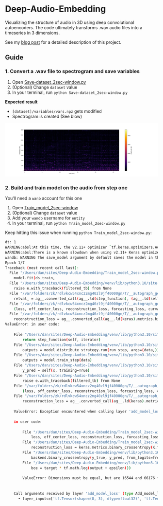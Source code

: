 # Deep-Audio-Embedding

Visualizing the structure of audio in 3D using deep convolutional autoencoders. The code ultimately transforms .wav audio files into a timeseries in 3 dimensions.

See my [blog post](https://m-lin-dm.github.io/Deep_audio_embedding/) for a detailed description of this project.

## Guide

### 1. Convert a .wav file to spectrogram and save variables

1. Open [Save-dataset_2sec-window.py](Save-dataset_2sec-window.py)
2. (Optional) Change `dataset` value
3. In your terminal, run `python Save-dataset_2sec-window.py`

**Expected result**

- `[dataset]/variables/vars.npz` gets modified
- Spectrogram is created (See blow)

![Spectrogram output](Figure_1.png)

### 2. Build and train model on the audio from step one

You'll need a `wanb` account for this one

1. Open [Train_model_2sec-window](Train_model_2sec-window)
2. (Optional) Change `dataset` value
3. Add your `wandb` username for `entity`
4. In your terminal, run `python Train_model_2sec-window.py`

Keep hitting this issue when running `python Train_model_2sec-window.py`:

```bash
dt: 1
WARNING:absl:At this time, the v2.11+ optimizer `tf.keras.optimizers.Adam` runs slowly on M1/M2 Macs, please use the legacy Keras optimizer instead, located at `tf.keras.optimizers.legacy.Adam`.
WARNING:absl:There is a known slowdown when using v2.11+ Keras optimizers on M1/M2 Macs. Falling back to the legacy Keras optimizer, i.e., `tf.keras.optimizers.legacy.Adam`.
wandb: WARNING The save_model argument by default saves the model in the HDF5 format that cannot save custom objects like subclassed models and custom layers. This behavior will be deprecated in a future release in favor of the SavedModel format. Meanwhile, the HDF5 model is saved as W&B files and the SavedModel as W&B Artifacts.
Epoch 1/7
Traceback (most recent call last):
  File "/Users/dan/sites/Deep-Audio-Embedding/Train_model_2sec-window.py", line 212, in <module>
    model.fit(ds_train,
  File "/Users/dan/sites/Deep-Audio-Embedding/venv/lib/python3.10/site-packages/keras/src/utils/traceback_utils.py", line 70, in error_handler
    raise e.with_traceback(filtered_tb) from None
  File "/var/folders/zk/rdlvkcw54xncz2mg40zl9jf40000gn/T/__autograph_generated_filet2vgaa_p.py", line 15, in tf__train_function
    retval_ = ag__.converted_call(ag__.ld(step_function), (ag__.ld(self), ag__.ld(iterator)), None, fscope)
  File "/var/folders/zk/rdlvkcw54xncz2mg40zl9jf40000gn/T/__autograph_generated_filee5ai3ye8.py", line 23, in tf__call
    (loss, off_center_loss, reconstruction_loss, forcasting_loss, curvature_loss) = ag__.converted_call(ag__.ld(self).compute_loss, (ag__.ld(layer_inputs),), None, fscope)
  File "/var/folders/zk/rdlvkcw54xncz2mg40zl9jf40000gn/T/__autograph_generated_filelia2ioom.py", line 12, in tf__compute_loss
    reconstruction_loss = ag__.converted_call(ag__.ld(keras).metrics.binary_crossentropy, (ag__.converted_call(ag__.ld(K).flatten, (ag__.ld(x_i_),), None, fscope), ag__.converted_call(ag__.ld(K).flatten, (ag__.ld(x_i_hat_),), None, fscope)), None, fscope)
ValueError: in user code:

    File "/Users/dan/sites/Deep-Audio-Embedding/venv/lib/python3.10/site-packages/keras/src/engine/training.py", line 1338, in train_function  *
        return step_function(self, iterator)
    File "/Users/dan/sites/Deep-Audio-Embedding/venv/lib/python3.10/site-packages/keras/src/engine/training.py", line 1322, in step_function  **
        outputs = model.distribute_strategy.run(run_step, args=(data,))
    File "/Users/dan/sites/Deep-Audio-Embedding/venv/lib/python3.10/site-packages/keras/src/engine/training.py", line 1303, in run_step  **
        outputs = model.train_step(data)
    File "/Users/dan/sites/Deep-Audio-Embedding/venv/lib/python3.10/site-packages/keras/src/engine/training.py", line 1080, in train_step
        y_pred = self(x, training=True)
    File "/Users/dan/sites/Deep-Audio-Embedding/venv/lib/python3.10/site-packages/keras/src/utils/traceback_utils.py", line 70, in error_handler
        raise e.with_traceback(filtered_tb) from None
    File "/var/folders/zk/rdlvkcw54xncz2mg40zl9jf40000gn/T/__autograph_generated_filee5ai3ye8.py", line 23, in tf__call
        (loss, off_center_loss, reconstruction_loss, forcasting_loss, curvature_loss) = ag__.converted_call(ag__.ld(self).compute_loss, (ag__.ld(layer_inputs),), None, fscope)
    File "/var/folders/zk/rdlvkcw54xncz2mg40zl9jf40000gn/T/__autograph_generated_filelia2ioom.py", line 12, in tf__compute_loss
        reconstruction_loss = ag__.converted_call(ag__.ld(keras).metrics.binary_crossentropy, (ag__.converted_call(ag__.ld(K).flatten, (ag__.ld(x_i_),), None, fscope), ag__.converted_call(ag__.ld(K).flatten, (ag__.ld(x_i_hat_),), None, fscope)), None, fscope)

    ValueError: Exception encountered when calling layer 'add_model_loss' (type Add_model_loss).

    in user code:

        File "/Users/dan/sites/Deep-Audio-Embedding/Train_model_2sec-window.py", line 177, in call  *
            loss, off_center_loss, reconstruction_loss, forcasting_loss, curvature_loss = self.compute_loss(layer_inputs)
        File "/Users/dan/sites/Deep-Audio-Embedding/Train_model_2sec-window.py", line 162, in compute_loss  *
            reconstruction_loss = keras.metrics.binary_crossentropy(K.flatten(x_i_), K.flatten(x_i_hat_))  # The binary cross entropy averaged over all pixels should have a value around ~ 0.5-2 when model untrained
        File "/Users/dan/sites/Deep-Audio-Embedding/venv/lib/python3.10/site-packages/keras/src/losses.py", line 2432, in binary_crossentropy
            backend.binary_crossentropy(y_true, y_pred, from_logits=from_logits),
        File "/Users/dan/sites/Deep-Audio-Embedding/venv/lib/python3.10/site-packages/keras/src/backend.py", line 5817, in binary_crossentropy
            bce = target * tf.math.log(output + epsilon())

        ValueError: Dimensions must be equal, but are 16544 and 66176 for '{{node model/add_model_loss/mul}} = Mul[T=DT_FLOAT](model/add_model_loss/Reshape, model/add_model_loss/Log)' with input shapes: [16544], [66176].


    Call arguments received by layer 'add_model_loss' (type Add_model_loss):
      • layer_inputs=['tf.Tensor(shape=(8, 3), dtype=float32)', 'tf.Tensor(shape=(8, 3), dtype=float32)', 'tf.Tensor(shape=(8, 22, 94), dtype=float32)', 'tf.Tensor(shape=(8, 88, 94), dtype=float32)', 'tf.Tensor(shape=(8, 3), dtype=float32)', 'tf.Tensor(shape=(8, 45, 3), dtype=float32)']
```
